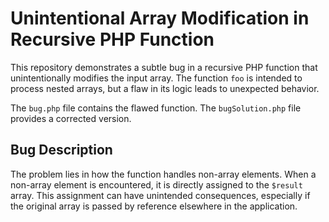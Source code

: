 # Unintentional Array Modification in Recursive PHP Function

This repository demonstrates a subtle bug in a recursive PHP function that unintentionally modifies the input array. The function `foo` is intended to process nested arrays, but a flaw in its logic leads to unexpected behavior.

The `bug.php` file contains the flawed function. The `bugSolution.php` file provides a corrected version.

## Bug Description

The problem lies in how the function handles non-array elements.  When a non-array element is encountered, it is directly assigned to the `$result` array. This assignment can have unintended consequences, especially if the original array is passed by reference elsewhere in the application.